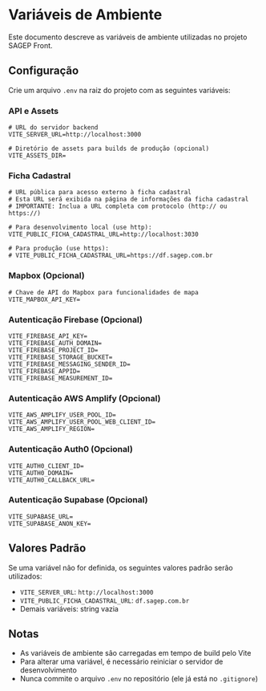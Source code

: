 # Variáveis de Ambiente

Este documento descreve as variáveis de ambiente utilizadas no projeto SAGEP Front.

## Configuração

Crie um arquivo `.env` na raiz do projeto com as seguintes variáveis:

### API e Assets

```env
# URL do servidor backend
VITE_SERVER_URL=http://localhost:3000

# Diretório de assets para builds de produção (opcional)
VITE_ASSETS_DIR=
```

### Ficha Cadastral

```env
# URL pública para acesso externo à ficha cadastral
# Esta URL será exibida na página de informações da ficha cadastral
# IMPORTANTE: Inclua a URL completa com protocolo (http:// ou https://)

# Para desenvolvimento local (use http):
VITE_PUBLIC_FICHA_CADASTRAL_URL=http://localhost:3030

# Para produção (use https):
# VITE_PUBLIC_FICHA_CADASTRAL_URL=https://df.sagep.com.br
```

### Mapbox (Opcional)

```env
# Chave de API do Mapbox para funcionalidades de mapa
VITE_MAPBOX_API_KEY=
```

### Autenticação Firebase (Opcional)

```env
VITE_FIREBASE_API_KEY=
VITE_FIREBASE_AUTH_DOMAIN=
VITE_FIREBASE_PROJECT_ID=
VITE_FIREBASE_STORAGE_BUCKET=
VITE_FIREBASE_MESSAGING_SENDER_ID=
VITE_FIREBASE_APPID=
VITE_FIREBASE_MEASUREMENT_ID=
```

### Autenticação AWS Amplify (Opcional)

```env
VITE_AWS_AMPLIFY_USER_POOL_ID=
VITE_AWS_AMPLIFY_USER_POOL_WEB_CLIENT_ID=
VITE_AWS_AMPLIFY_REGION=
```

### Autenticação Auth0 (Opcional)

```env
VITE_AUTH0_CLIENT_ID=
VITE_AUTH0_DOMAIN=
VITE_AUTH0_CALLBACK_URL=
```

### Autenticação Supabase (Opcional)

```env
VITE_SUPABASE_URL=
VITE_SUPABASE_ANON_KEY=
```

## Valores Padrão

Se uma variável não for definida, os seguintes valores padrão serão utilizados:

- `VITE_SERVER_URL`: `http://localhost:3000`
- `VITE_PUBLIC_FICHA_CADASTRAL_URL`: `df.sagep.com.br`
- Demais variáveis: string vazia

## Notas

- As variáveis de ambiente são carregadas em tempo de build pelo Vite
- Para alterar uma variável, é necessário reiniciar o servidor de desenvolvimento
- Nunca commite o arquivo `.env` no repositório (ele já está no `.gitignore`)

